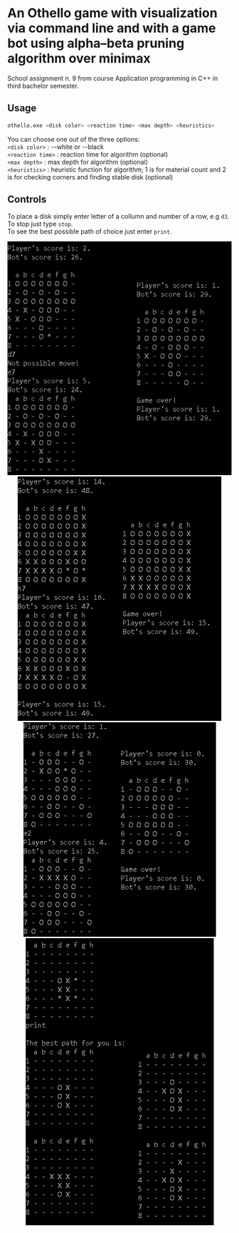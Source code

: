# An Othello game with visualization via command line and with a game bot using alpha–beta pruning algorithm over minimax
School assignment n. 9 from course Application programming in C++ in third bachelor semester.

## Usage
```bash
othello.exe <disk color> <reaction time> <max depth> <heuristics>
```
You can choose one out of the three options:  
`<disk color>`  : --white or --black   
`<reaction time>` : reaction time for algorithm (optional)  
`<max depth>` :   max depth for algorithm (optional)  
`<heuristics>` :  heuristic function for algorithm; 1 is for material count and 2 is for checking corners and finding stable disk (optional) 

## Controls  
To place a disk simply enter letter of a collumn and number of a row, e.g `d3`.  
To stop just type `stop`.  
To see the best possible path of choice just enter `print`.

<p align="center">
	<img src="./images/othello_game_example.png">
	<img src="./images/othello_game_example2.png">
	<img src="./images/othello_game_example3.png">
	<img src="./images/othello_print_example.png">
</p>
